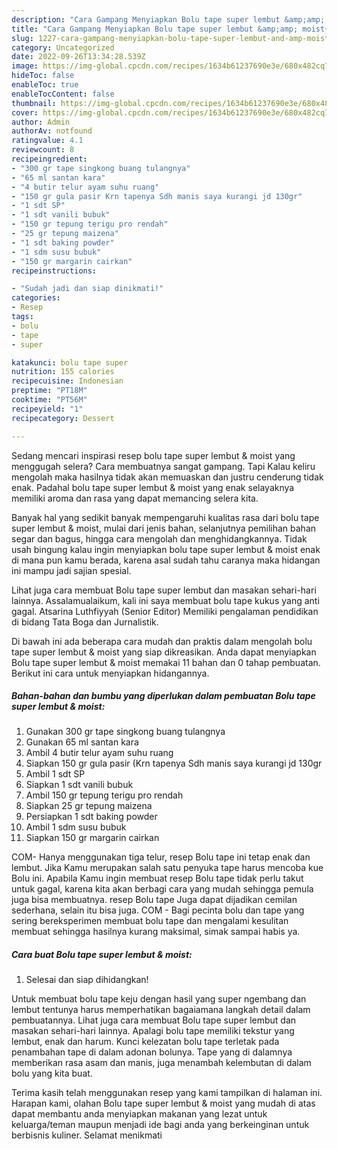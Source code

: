 ```yaml
---
description: "Cara Gampang Menyiapkan Bolu tape super lembut &amp;amp; moist{ yang Lezat Sekali,  Menu Buat lebaran"
title: "Cara Gampang Menyiapkan Bolu tape super lembut &amp;amp; moist{ yang Lezat Sekali,  Menu Buat lebaran"
slug: 1227-cara-gampang-menyiapkan-bolu-tape-super-lembut-and-amp-moist-yang-lezat-sekali-menu-buat-lebaran
category: Uncategorized
date: 2022-09-26T13:34:28.539Z
image: https://img-global.cpcdn.com/recipes/1634b61237690e3e/680x482cq70/bolu-tape-super-lembut-moist-foto-resep-utama.jpg
hideToc: false
enableToc: true
enableTocContent: false
thumbnail: https://img-global.cpcdn.com/recipes/1634b61237690e3e/680x482cq70/bolu-tape-super-lembut-moist-foto-resep-utama.jpg
cover: https://img-global.cpcdn.com/recipes/1634b61237690e3e/680x482cq70/bolu-tape-super-lembut-moist-foto-resep-utama.jpg
author: Admin
authorAv: notfound
ratingvalue: 4.1
reviewcount: 8
recipeingredient:
- "300 gr tape singkong buang tulangnya"
- "65 ml santan kara"
- "4 butir telur ayam suhu ruang"
- "150 gr gula pasir Krn tapenya Sdh manis saya kurangi jd 130gr"
- "1 sdt SP"
- "1 sdt vanili bubuk"
- "150 gr tepung terigu pro rendah"
- "25 gr tepung maizena"
- "1 sdt baking powder"
- "1 sdm susu bubuk"
- "150 gr margarin cairkan"
recipeinstructions:

- "Sudah jadi dan siap dinikmati!"
categories:
- Resep
tags:
- bolu
- tape
- super

katakunci: bolu tape super 
nutrition: 155 calories
recipecuisine: Indonesian
preptime: "PT18M"
cooktime: "PT56M"
recipeyield: "1"
recipecategory: Dessert

---
```



Sedang mencari inspirasi resep bolu tape super lembut &amp; moist yang menggugah selera? Cara membuatnya sangat gampang. Tapi Kalau keliru mengolah maka hasilnya tidak akan memuaskan dan justru cenderung tidak enak. Padahal bolu tape super lembut &amp; moist yang enak selayaknya memiliki aroma dan rasa yang dapat memancing selera kita.


Banyak hal yang sedikit banyak mempengaruhi kualitas rasa dari bolu tape super lembut &amp; moist, mulai dari jenis bahan, selanjutnya pemilihan bahan segar dan bagus, hingga cara mengolah dan menghidangkannya. Tidak usah bingung kalau ingin menyiapkan bolu tape super lembut &amp; moist enak di mana pun kamu berada, karena asal sudah tahu caranya maka hidangan ini mampu jadi sajian spesial.

Lihat juga cara membuat Bolu tape super lembut dan masakan sehari-hari lainnya. Assalamualaikum, kali ini saya membuat bolu tape kukus yang anti gagal. Atsarina Luthfiyyah (Senior Editor) Memiliki pengalaman pendidikan di bidang Tata Boga dan Jurnalistik.


Di bawah ini ada beberapa cara mudah dan praktis dalam mengolah bolu tape super lembut &amp; moist yang siap dikreasikan. Anda dapat menyiapkan Bolu tape super lembut &amp; moist memakai 11 bahan dan 0 tahap pembuatan. Berikut ini cara untuk menyiapkan hidangannya.

<!--inarticleads1-->

##### Bahan-bahan dan bumbu yang diperlukan dalam pembuatan Bolu tape super lembut &amp; moist:

1. Gunakan 300 gr tape singkong buang tulangnya
1. Gunakan 65 ml santan kara
1. Ambil 4 butir telur ayam suhu ruang
1. Siapkan 150 gr gula pasir (Krn tapenya Sdh manis saya kurangi jd 130gr
1. Ambil 1 sdt SP
1. Siapkan 1 sdt vanili bubuk
1. Ambil 150 gr tepung terigu pro rendah
1. Siapkan 25 gr tepung maizena
1. Persiapkan 1 sdt baking powder
1. Ambil 1 sdm susu bubuk
1. Siapkan 150 gr margarin cairkan


COM- Hanya menggunakan tiga telur, resep Bolu tape ini tetap enak dan lembut. Jika Kamu merupakan salah satu penyuka tape harus mencoba kue Bolu ini. Apabila Kamu ingin membuat resep Bolu tape tidak perlu takut untuk gagal, karena kita akan berbagi cara yang mudah sehingga pemula juga bisa membuatnya. resep Bolu tape Juga dapat dijadikan cemilan sederhana, selain itu bisa juga. COM - Bagi pecinta bolu dan tape yang sering bereksperimen membuat bolu tape dan mengalami kesulitan membuat sehingga hasilnya kurang maksimal, simak sampai habis ya. 

<!--inarticleads2-->

##### Cara buat Bolu tape super lembut &amp; moist:


1. Selesai dan siap dihidangkan!

Untuk membuat bolu tape keju dengan hasil yang super ngembang dan lembut tentunya harus memperhatikan bagaiamana langkah detail dalam pembuatannya. Lihat juga cara membuat Bolu tape super lembut dan masakan sehari-hari lainnya. Apalagi bolu tape memiliki tekstur yang lembut, enak dan harum. Kunci kelezatan bolu tape terletak pada penambahan tape di dalam adonan bolunya. Tape yang di dalamnya memberikan rasa asam dan manis, juga menambah kelembutan di dalam bolu yang kita buat. 

Terima kasih telah menggunakan resep yang kami tampilkan di halaman ini. Harapan kami, olahan Bolu tape super lembut &amp; moist yang mudah di atas dapat membantu anda menyiapkan makanan yang lezat untuk keluarga/teman maupun menjadi ide bagi anda yang berkeinginan untuk berbisnis kuliner. Selamat menikmati
